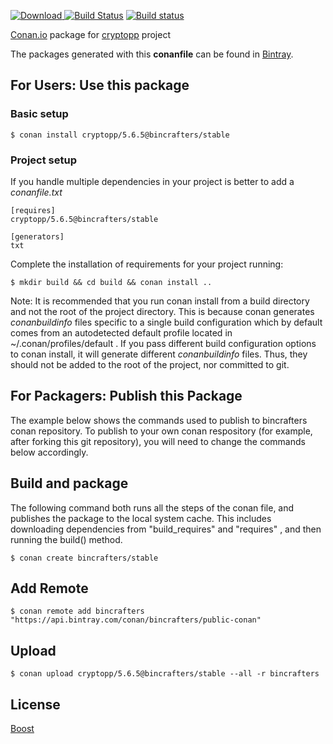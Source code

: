 [ ![Download](https://api.bintray.com/packages/bincrafters/public-conan/cryptopp%3Abincrafters/images/download.svg?version=5.6.5%3Astable) ](https://bintray.com/bincrafters/public-conan/cryptopp%3Abincrafters/5.6.5%3Astable/link)
[![Build Status](https://travis-ci.org/bincrafters/conan-cryptopp.svg?branch=stable%2F5.6.5)](https://travis-ci.org/bincrafters/conan-cryptopp)
[![Build status](https://ci.appveyor.com/api/projects/status/a5snyovachh6e8nh?svg=true)](https://ci.appveyor.com/project/BinCrafters/conan-cryptopp)

[Conan.io](https://conan.io) package for [cryptopp](https://github.com/someauthor/cryptopp) project

The packages generated with this **conanfile** can be found in [Bintray](https://bintray.com/bincrafters/public-conan/cryptopp%3Abincrafters).

## For Users: Use this package

### Basic setup

    $ conan install cryptopp/5.6.5@bincrafters/stable

### Project setup

If you handle multiple dependencies in your project is better to add a *conanfile.txt*

    [requires]
    cryptopp/5.6.5@bincrafters/stable

    [generators]
    txt

Complete the installation of requirements for your project running:

    $ mkdir build && cd build && conan install ..

Note: It is recommended that you run conan install from a build directory and not the root of the project directory.  This is because conan generates *conanbuildinfo* files specific to a single build configuration which by default comes from an autodetected default profile located in ~/.conan/profiles/default .  If you pass different build configuration options to conan install, it will generate different *conanbuildinfo* files.  Thus, they should not be added to the root of the project, nor committed to git.

## For Packagers: Publish this Package

The example below shows the commands used to publish to bincrafters conan repository. To publish to your own conan respository (for example, after forking this git repository), you will need to change the commands below accordingly.

## Build and package

The following command both runs all the steps of the conan file, and publishes the package to the local system cache.  This includes downloading dependencies from "build_requires" and "requires" , and then running the build() method.

    $ conan create bincrafters/stable

## Add Remote

    $ conan remote add bincrafters "https://api.bintray.com/conan/bincrafters/public-conan"

## Upload

    $ conan upload cryptopp/5.6.5@bincrafters/stable --all -r bincrafters

## License
[Boost](LICENSE)
